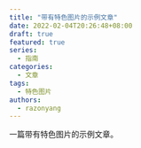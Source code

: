 ```yaml
---
title: "带有特色图片的示例文章"
date: 2022-02-04T20:26:48+08:00
draft: true
featured: true
series:
  - 指南
categories:
  - 文章
tags:
  - 特色图片
authors:
  - razonyang
---
```


一篇带有特色图片的示例文章。

<!--more-->
